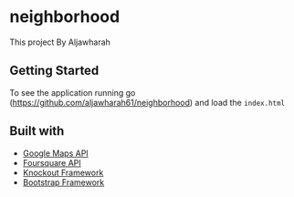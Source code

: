 # neighborhood
This project By Aljawharah

## Getting Started
To see the application running go (https://github.com/aljawharah61/neighborhood) and load the `index.html`


## Built with
- [Google Maps API](https://developers.google.com/maps/)
- [Foursquare API](https://developer.foursquare.com/)
- [Knockout Framework](http://knockoutjs.com/)
- [Bootstrap Framework](http://getbootstrap.com/)

